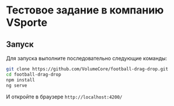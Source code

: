 # Тестовое задание в компанию VSporte

## Запуск

Для запуска выполните последовательно следующие команды:

```bash
git clone https://github.com/VolumeCore/football-drag-drop.git
cd football-drag-drop
npm install
ng serve
```

И откройте в браузере `http://localhost:4200/`
